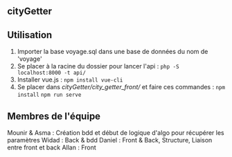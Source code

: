 ## cityGetter

## Utilisation

1. Importer la base voyage.sql dans une base de données du nom de 'voyage'
2. Se placer à la racine du dossier pour lancer l'api : ```php -S localhost:8000 -t api/```
3. Installer vue.js : ```npm install vue-cli```
4. Se placer dans _cityGetter/city_getter_front/_ et faire ces commandes :
        ```npm install```
        ```npm run serve```


## Membres de l'équipe

Mounir & Asma : Création bdd et début de logique d'algo pour récupérer les paramètres
Widad : Back & bdd
Daniel : Front & Back, Structure, Liaison entre front et back
Allan : Front
